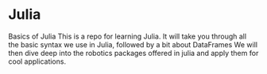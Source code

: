 # Julia
Basics of Julia
This is a repo for learning Julia.
It will take you through all the basic syntax we use in Julia, followed by a bit about DataFrames
We will then dive deep into the robotics packages offered in julia and apply them for cool applications.
